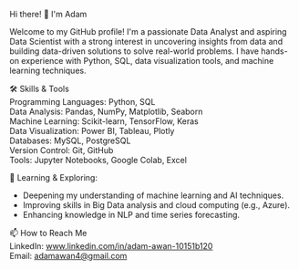 Hi there! 👋 I'm Adam

Welcome to my GitHub profile! I'm a passionate Data Analyst and aspiring Data Scientist with a strong interest in uncovering insights from data and building data-driven solutions to solve real-world problems. I have hands-on experience with Python, SQL,  data visualization tools, and machine learning techniques.

🛠 Skills & Tools<br>
Programming Languages: Python, SQL <br>
Data Analysis: Pandas, NumPy, Matplotlib, Seaborn<br>
Machine Learning: Scikit-learn, TensorFlow, Keras<br>
Data Visualization: Power BI, Tableau, Plotly<br>
Databases: MySQL, PostgreSQL<br>
Version Control: Git, GitHub<br>
Tools: Jupyter Notebooks, Google Colab, Excel<br>

🌱 Learning & Exploring:<br>
- Deepening my understanding of machine learning and AI techniques. <br>
- Improving skills in Big Data analysis and cloud computing (e.g., Azure). <br>
- Enhancing knowledge in NLP and time series forecasting.<br>

📫 How to Reach Me <br>
LinkedIn: www.linkedin.com/in/adam-awan-10151b120 <br>
Email: adamawan4@gmail.com
